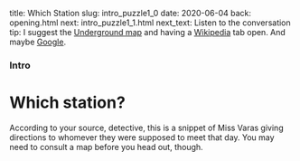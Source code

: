 title: Which Station
slug: intro_puzzle1_0
date: 2020-06-04
back: opening.html
next: intro_puzzle1_1.html
next_text: Listen to the conversation
tip: I suggest the <a href="http://content.tfl.gov.uk/standard-tube-map.pdf">Underground map</a> and having a <a href="https://www.wikipedia.org/">Wikipedia</a> tab open. And maybe <a href="https://www.google.com/">Google</a>.

### Intro
# Which station?

According to your source, detective, this is a snippet of Miss Varas giving directions to whomever they were supposed to meet that day. You may need to consult a map before you head out, though.